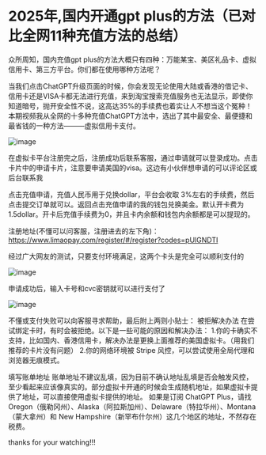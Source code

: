 # 2025年,国内开通gpt plus的方法（已对比全网11种充值方法的总结）

 众所周知，国内充值gpt plus的方法大概只有四种：万能某宝、美区礼品卡、虚拟信用卡、第三方平台。你们都在使用哪种方法呢？
 
当我们点击ChatGPT升级页面的时候，你会发现无论使用大陆或香港的借记卡、信用卡还是VISA卡都无法进行充值，来到淘宝搜索充值服务也无法显示，即使你知道暗号，抛开安全性不说，这高达35%的手续费也着实让人不想当这个冤种！本期视频我从全网的十多种充值ChatGPT方法中，选出了其中最安全、最便捷和最省钱的一种方法———虚拟信用卡支付。

![image](https://github.com/user-attachments/assets/a7a7dacb-dd00-4ef4-9399-547ed8848c63)

在虚拟卡平台注册完之后，注册成功后联系客服，通过申请就可以登录成功。点击卡片中的申请卡片，注意要申请美国的visa。这边有小伙伴想申请的可以评论区或后台联系我

点击充值申请，充值人民币用于兑换dollar，平台会收取 3%左右的手续费，然后点击提交订单就可以。返回点击充值申请的我的钱包兑换美金。默认开卡费为1.5dollar。开卡后充值手续费为0，并且卡内余额和钱包内余额都是可以提现的。

注册地址(不懂可以问客服，注册进去的左下角)：https://www.limaopay.com/register/#/register?codes=pUlGNDTI

经过广大网友的测试，只要支付环境满足，这两个卡头是完全可以顺利支付的

![image](https://github.com/user-attachments/assets/69db41b7-9e1f-4b42-908c-08ee5e3b9d27)

申请成功后，输入卡号和cvc密钥就可以进行支付了

![image](https://github.com/user-attachments/assets/5ea14c64-8029-403d-b181-d9dc61b87686)

不懂或支付失败可以向客服寻求帮助，最后附上两则小贴士：
被拒解决办法
在尝试绑定卡时，有时会被拒绝。以下是一些可能的原因和解决办法：
1.你的卡确实不支持，比如国内、香港信用卡，解决办法是更换上面推荐的美国虚拟卡。（用我们推荐的卡片没有问题）
2.你的网络环境被 Stripe 风控，可以尝试使用全局代理和浏览器无痕模式。

填写账单地址
账单地址不建议乱填，因为目前不确认地址乱填是否会触发风控，至少看起来应该像真实的。部分虚拟卡开通的时候会生成随机地址，如果虚拟卡提供了地址，可以直接使用虚拟卡提供的地址。
如果是订阅 ChatGPT Plus，请找 Oregon（俄勒冈州）、Alaska（阿拉斯加州）、Delaware（特拉华州）、Montana（蒙大拿州）和 New Hampshire（新罕布什尔州）这几个地区的地址，不然存在税费。

thanks for your watching!!!
